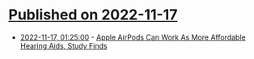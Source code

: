 # [Published on 2022-11-17](index.md)

* [2022-11-17, 01:25:00](https://entertainment.slashdot.org/story/22/11/16/2246237/apple-airpods-can-work-as-more-affordable-hearing-aids-study-finds?utm_source=rss1.0mainlinkanon&utm_medium=feed) - [Apple AirPods Can Work As More Affordable Hearing Aids, Study Finds](https://entertainment.slashdot.org/story/22/11/16/2246237/apple-airpods-can-work-as-more-affordable-hearing-aids-study-finds?utm_source=rss1.0mainlinkanon&utm_medium=feed)
